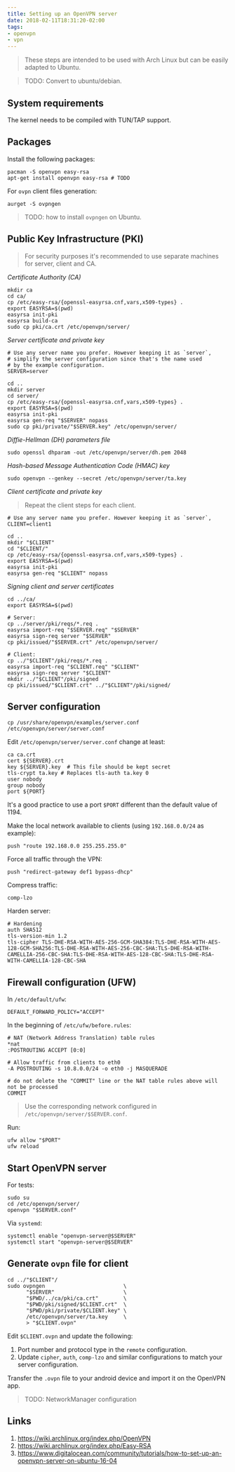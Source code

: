```yaml
---
title: Setting up an OpenVPN server
date: 2018-02-11T18:31:20-02:00
tags:
- openvpn
- vpn
---
```


> These steps are intended to be used with Arch Linux but
> can be easily adapted to Ubuntu.

> TODO: Convert to ubuntu/debian.

System requirements
-------------------

The kernel needs to be compiled with TUN/TAP support.

Packages
--------

Install the following packages:

	pacman -S openvpn easy-rsa
	apt-get install openvpn easy-rsa # TODO

For `ovpn` client files generation:

	aurget -S ovpngen

> TODO: how to install `ovpngen` on Ubuntu.

Public Key Infrastructure (PKI)
-------------------------------

> For security purposes it's recommended to use separate machines for
> server, client and CA.

*Certificate Authority (CA)*

	mkdir ca
	cd ca/
	cp /etc/easy-rsa/{openssl-easyrsa.cnf,vars,x509-types} .
	export EASYRSA=$(pwd)
	easyrsa init-pki
	easyrsa build-ca
	sudo cp pki/ca.crt /etc/openvpn/server/

*Server certificate and private key*


	# Use any server name you prefer. However keeping it as `server`,
	# simplify the server configuration since that's the name used
	# by the example configuration.
	SERVER=server

	cd ..
	mkdir server
	cd server/
	cp /etc/easy-rsa/{openssl-easyrsa.cnf,vars,x509-types} .
	export EASYRSA=$(pwd)
	easyrsa init-pki
	easyrsa gen-req "$SERVER" nopass
	sudo cp pki/private/"$SERVER.key" /etc/openvpn/server/

*Diffie-Hellman (DH) parameters file*

	sudo openssl dhparam -out /etc/openvpn/server/dh.pem 2048

*Hash-based Message Authentication Code (HMAC) key*

	sudo openvpn --genkey --secret /etc/openvpn/server/ta.key

*Client certificate and private key*

> Repeat the client steps for each client.

	# Use any server name you prefer. However keeping it as `server`,
	CLIENT=client1

	cd ..
	mkdir "$CLIENT"
	cd "$CLIENT/"
	cp /etc/easy-rsa/{openssl-easyrsa.cnf,vars,x509-types} .
	export EASYRSA=$(pwd)
	easyrsa init-pki
	easyrsa gen-req "$CLIENT" nopass

*Signing client and server certificates*

	cd ../ca/
	export EASYRSA=$(pwd)

	# Server:
	cp ../server/pki/reqs/*.req .
	easyrsa import-req "$SERVER.req" "$SERVER"
	easyrsa sign-req server "$SERVER"
	cp pki/issued/"$SERVER.crt" /etc/openvpn/server/

	# Client:
	cp ../"$CLIENT"/pki/reqs/*.req .
	easyrsa import-req "$CLIENT.req" "$CLIENT"
	easyrsa sign-req server "$CLIENT"
	mkdir ../"$CLIENT"/pki/signed
	cp pki/issued/"$CLIENT.crt" ../"$CLIENT"/pki/signed/

Server configuration
--------------------

	cp /usr/share/openvpn/examples/server.conf /etc/openvpn/server/server.conf

Edit `/etc/openvpn/server/server.conf` change at least:

	ca ca.crt
	cert ${SERVER}.crt
	key ${SERVER}.key  # This file should be kept secret
	tls-crypt ta.key # Replaces tls-auth ta.key 0
	user nobody
	group nobody
	port ${PORT}

It's a good practice to use a port `$PORT` different than the default value of 1194.

Make the local network available to clients (using `192.168.0.0/24` as example):

	push "route 192.168.0.0 255.255.255.0"

Force all traffic through the VPN:

	push "redirect-gateway def1 bypass-dhcp"

Compress traffic:

	comp-lzo

Harden server:

	# Hardening
	auth SHA512
	tls-version-min 1.2
	tls-cipher TLS-DHE-RSA-WITH-AES-256-GCM-SHA384:TLS-DHE-RSA-WITH-AES-128-GCM-SHA256:TLS-DHE-RSA-WITH-AES-256-CBC-SHA:TLS-DHE-RSA-WITH-CAMELLIA-256-CBC-SHA:TLS-DHE-RSA-WITH-AES-128-CBC-SHA:TLS-DHE-RSA-WITH-CAMELLIA-128-CBC-SHA

Firewall configuration (UFW)
----------------------------

In `/etc/default/ufw`:

	DEFAULT_FORWARD_POLICY="ACCEPT"

In the beginning of `/etc/ufw/before.rules`:

	# NAT (Network Address Translation) table rules
	*nat
	:POSTROUTING ACCEPT [0:0]

	# Allow traffic from clients to eth0
	-A POSTROUTING -s 10.8.0.0/24 -o eth0 -j MASQUERADE

	# do not delete the "COMMIT" line or the NAT table rules above will not be processed
	COMMIT

> Use the corresponding network configured in `/etc/openvpn/server/$SERVER.conf`.

Run:

	ufw allow "$PORT"
	ufw reload

Start OpenVPN server
--------------------

For tests:

	sudo su
	cd /etc/openvpn/server/
	openvpn "$SERVER.conf"

Via `systemd`:

	systemctl enable "openvpn-server@$SERVER"
	systemctl start "openvpn-server@$SERVER"

Generate `ovpn` file for client
-------------------------------

	cd ../"$CLIENT"/
	sudo ovpngen                         \
	      "$SERVER"                      \
	      "$PWD/../ca/pki/ca.crt"        \
	      "$PWD/pki/signed/$CLIENT.crt"  \
	      "$PWD/pki/private/$CLIENT.key" \
	      /etc/openvpn/server/ta.key     \
	      > "$CLIENT.ovpn"

Edit `$CLIENT.ovpn` and update the following:

1. Port number and protocol type in the `remote` configuration.
2. Update `cipher`, `auth`, `comp-lzo` and similar configurations to match your server configuration.

Transfer the `.ovpn` file to your android device and import it on the OpenVPN app.

> TODO: NetworkManager configuration

Links
-----

1. https://wiki.archlinux.org/index.php/OpenVPN
2. https://wiki.archlinux.org/index.php/Easy-RSA
3. https://www.digitalocean.com/community/tutorials/how-to-set-up-an-openvpn-server-on-ubuntu-16-04
